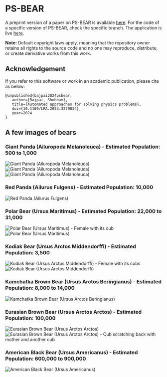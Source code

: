 # PS-BEAR

A preprint version of a paper on PS-BEAR is available [here](http://dx.doi.org/10.13140/RG.2.2.13956.54409). For the code of a specific version of PS-BEAR, check the specific branch. The application is live [here](https://psbear.streamlit.app/).

**Note:** Default copyright laws apply, meaning that the repository owner retains all rights to the source code and no one may reproduce, distribute, or create derivative works from this work.

## Acknowledgement

If you refer to this software or work in an academic publication, please cite as below:

```
@unpublished{bajpai2024psbear,
   author={Bajpai, Shubham},
   title={Automated approaches for solving physics problems},
   doi={10.1109/LRA.2023.3270034},
   year=2024
}
```

## A few images of bears

### Giant Panda (Ailuropoda Melanoleuca) - Estimated Population: 500 to 1,000
![Giant Panda (Ailuropoda Melanoleuca)](https://upload.wikimedia.org/wikipedia/commons/thumb/c/cc/Ailuropoda_melanoleuca_Giant_Panda5.JPG/640px-Ailuropoda_melanoleuca_Giant_Panda5.JPG)
![Giant Panda (Ailuropoda Melanoleuca)](https://upload.wikimedia.org/wikipedia/commons/4/42/%C2%A1Panda_en_peligro_de_extinci%C3%B3n%21.jpg)
![Giant Panda (Ailuropoda Melanoleuca)](https://upload.wikimedia.org/wikipedia/commons/thumb/7/78/Panda_g%C3%A9ant_%28Ailuropoda_melanoleuca%29_%283%29.jpg/1024px-Panda_g%C3%A9ant_%28Ailuropoda_melanoleuca%29_%283%29.jpg)

### Red Panda (Ailurus Fulgens) - Estimated Population: 10,000
![Red Panda (Ailurus Fulgens)](https://upload.wikimedia.org/wikipedia/commons/thumb/e/e6/Red_Panda_%2824986761703%29.jpg/1280px-Red_Panda_%2824986761703%29.jpg)

### Polar Bear (Ursus Maritimus) - Estimated Population: 22,000 to 31,000
![Polar Bear (Ursus Maritimus) - Female with its cub](https://upload.wikimedia.org/wikipedia/commons/thumb/e/eb/Polar_bear_%28Ursus%29_maritimus_female_with_its_cub%2C_Svalbard_%282%29.jpg/1024px-Polar_bear_%28Ursus%29_maritimus_female_with_its_cub%2C_Svalbard_%282%29.jpg)
![Polar Bear (Ursus Maritimus)](https://upload.wikimedia.org/wikipedia/commons/3/3d/Polar_Bear_AdF.jpg)

### Kodiak Bear (Ursus Arctos Middendorffi) - Estimated Population: 3,500
![Kodiak Bear (Ursus Arctos Middendorffi) - Female with its cubs](https://upload.wikimedia.org/wikipedia/commons/thumb/a/a4/Brown_bear_cow_with_cubs%2C_USFWS_05373.jpg/667px-Brown_bear_cow_with_cubs%2C_USFWS_05373.jpg)
![Kodiak Bear (Ursus Arctos Middendorffi)](https://upload.wikimedia.org/wikipedia/commons/thumb/7/71/2010-kodiak-bear-1.jpg/1024px-2010-kodiak-bear-1.jpg)

### Kamchatka Brown Bear (Ursus Arctos Beringianus) - Estimated Population: 8,000 to 14,000
![Kamchatka Brown Bear (Ursus Arctos Beringianus)](https://upload.wikimedia.org/wikipedia/commons/thumb/5/5d/Kamchatka_Brown_Bear_near_Dvuhyurtochnoe_on_2015-07-23.jpg/1024px-Kamchatka_Brown_Bear_near_Dvuhyurtochnoe_on_2015-07-23.jpg)

### Eurasian Brown Bear (Ursus Arctos Arctos) - Estimated Population: 100,000
![Eurasian Brown Bear (Ursus Arctos Arctos)](https://upload.wikimedia.org/wikipedia/commons/thumb/9/94/Eurasian_brown_bear_%28Ursus_arctos_arctos%29_female_1.jpg/1024px-Eurasian_brown_bear_%28Ursus_arctos_arctos%29_female_1.jpg)
![Eurasian Brown Bear (Ursus Arctos Arctos) - Cub scratching back with mother and another cub](https://upload.wikimedia.org/wikipedia/commons/thumb/5/5f/Eurasian_brown_bear_%28Ursus_arctos_arctos%29_cub_14_months_scratching_back.jpg/1024px-Eurasian_brown_bear_%28Ursus_arctos_arctos%29_cub_14_months_scratching_back.jpg)

### American Black Bear (Ursus Americanus) - Estimated Population: 600,000 to 900,000
![American Black Bear (Ursus Americanus)](https://upload.wikimedia.org/wikipedia/commons/thumb/b/b6/Bear_in_motion%2C_Lamar_Valley_%2818394494681%29.jpg/1024px-Bear_in_motion%2C_Lamar_Valley_%2818394494681%29.jpg)
